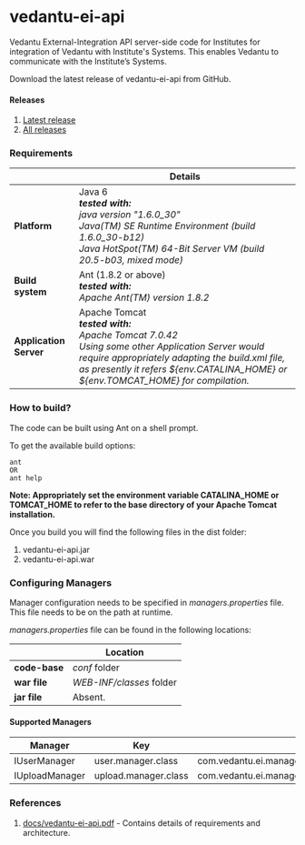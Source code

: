 vedantu-ei-api
==============

Vedantu External-Integration API server-side code for Institutes for integration of Vedantu with Institute's Systems. This enables Vedantu to communicate with the Institute’s Systems.

Download the latest release of vedantu-ei-api from GitHub.

#### Releases

1. [Latest release](https://github.com/Vedantu/vedantu-ei-api/releases/latest)
2. [All releases](https://github.com/Vedantu/vedantu-ei-api/releases)

### Requirements

|                       | Details                                                          |
|-----------------------|------------------------------------------------------------------|
|**Platform**           | Java 6 <br/> **_tested with:_** <br/> *java version "1.6.0_30"* <br/> *Java(TM) SE Runtime Environment (build 1.6.0_30-b12)* <br/> *Java HotSpot(TM) 64-Bit Server VM (build 20.5-b03, mixed mode)* |
|**Build system**       | Ant (1.8.2 or above) <br/> **_tested with:_** <br/> *Apache Ant(TM) version 1.8.2* <br/> |
|**Application Server** | Apache Tomcat <br/> **_tested with:_** <br/> *Apache Tomcat 7.0.42* <br/> *Using some other Application Server would require appropriately adapting the build.xml file, as presently it refers ${env.CATALINA_HOME} or ${env.TOMCAT_HOME} for compilation.* |


### How to build?

The code can be built using Ant on a shell prompt.

To get the available build options:

```shell
ant
OR
ant help
```

**Note: Appropriately set the environment variable CATALINA_HOME or TOMCAT_HOME to refer to the base directory of your Apache Tomcat installation.**

Once you build you will find the following files in the dist folder:

1. vedantu-ei-api.jar
2. vedantu-ei-api.war


### Configuring Managers

Manager configuration needs to be specified in *managers.properties* file. This file needs to be on the path at runtime.

*managers.properties* file can be found in the following locations:

|                 | Location                 |
|-----------------|--------------------------|
| **code-base**   | *conf*            folder |
| **war file**    | *WEB-INF/classes* folder |
| **jar file**    | Absent.                  |


#### Supported Managers


| Manager        | Key                  | Sample                                             |
|----------------|----------------------|----------------------------------------------------|
| IUserManager   | user.manager.class   | com.vedantu.ei.managers.sample.SampleUserManager   |
| IUploadManager | upload.manager.class | com.vedantu.ei.managers.sample.SampleUploadManager |


### References
1. [docs/vedantu-ei-api.pdf](https://github.com/Vedantu/vedantu-ei-api/blob/master/docs/vedantu-ei-api.pdf) - Contains details of requirements and architecture.
